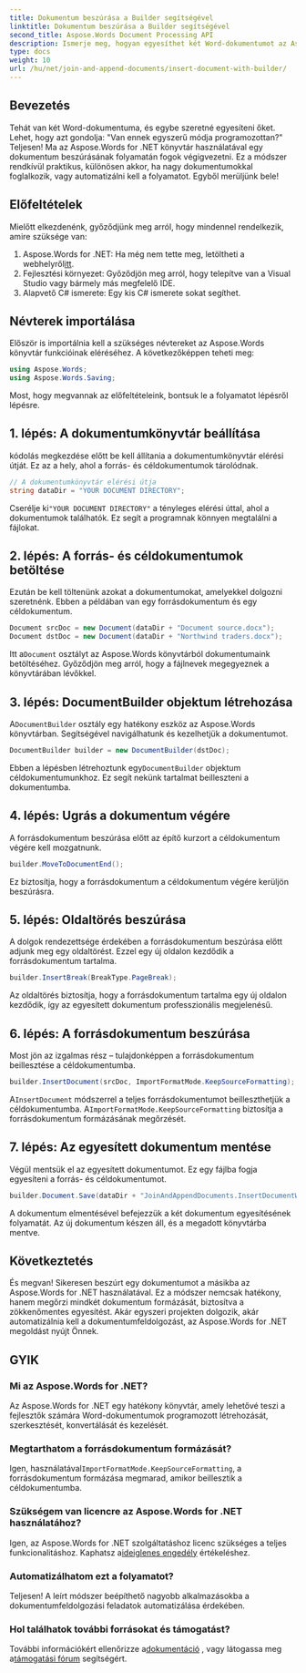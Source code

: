 ```yaml
---
title: Dokumentum beszúrása a Builder segítségével
linktitle: Dokumentum beszúrása a Builder segítségével
second_title: Aspose.Words Document Processing API
description: Ismerje meg, hogyan egyesíthet két Word-dokumentumot az Aspose.Words for .NET használatával. Útmutató lépésről lépésre a dokumentum beszúrásához a DocumentBuilder segítségével és a formázás megőrzéséhez.
type: docs
weight: 10
url: /hu/net/join-and-append-documents/insert-document-with-builder/
---
```

## Bevezetés

Tehát van két Word-dokumentuma, és egybe szeretné egyesíteni őket. Lehet, hogy azt gondolja: "Van ennek egyszerű módja programozottan?" Teljesen! Ma az Aspose.Words for .NET könyvtár használatával egy dokumentum beszúrásának folyamatán fogok végigvezetni. Ez a módszer rendkívül praktikus, különösen akkor, ha nagy dokumentumokkal foglalkozik, vagy automatizálni kell a folyamatot. Egyből merüljünk bele!

## Előfeltételek

Mielőtt elkezdenénk, győződjünk meg arról, hogy mindennel rendelkezik, amire szüksége van:

1.  Aspose.Words for .NET: Ha még nem tette meg, letöltheti a webhelyről[itt](https://releases.aspose.com/words/net/).
2. Fejlesztési környezet: Győződjön meg arról, hogy telepítve van a Visual Studio vagy bármely más megfelelő IDE.
3. Alapvető C# ismerete: Egy kis C# ismerete sokat segíthet.

## Névterek importálása

Először is importálnia kell a szükséges névtereket az Aspose.Words könyvtár funkcióinak eléréséhez. A következőképpen teheti meg:

```csharp
using Aspose.Words;
using Aspose.Words.Saving;
```

Most, hogy megvannak az előfeltételeink, bontsuk le a folyamatot lépésről lépésre.

## 1. lépés: A dokumentumkönyvtár beállítása

kódolás megkezdése előtt be kell állítania a dokumentumkönyvtár elérési útját. Ez az a hely, ahol a forrás- és céldokumentumok tárolódnak.

```csharp
// A dokumentumkönyvtár elérési útja
string dataDir = "YOUR DOCUMENT DIRECTORY";
```

 Cserélje ki`"YOUR DOCUMENT DIRECTORY"` a tényleges elérési úttal, ahol a dokumentumok találhatók. Ez segít a programnak könnyen megtalálni a fájlokat.

## 2. lépés: A forrás- és céldokumentumok betöltése

Ezután be kell töltenünk azokat a dokumentumokat, amelyekkel dolgozni szeretnénk. Ebben a példában van egy forrásdokumentum és egy céldokumentum.

```csharp
Document srcDoc = new Document(dataDir + "Document source.docx");
Document dstDoc = new Document(dataDir + "Northwind traders.docx");
```

 Itt a`Document` osztályt az Aspose.Words könyvtárból dokumentumaink betöltéséhez. Győződjön meg arról, hogy a fájlnevek megegyeznek a könyvtárában lévőkkel.

## 3. lépés: DocumentBuilder objektum létrehozása

 A`DocumentBuilder` osztály egy hatékony eszköz az Aspose.Words könyvtárban. Segítségével navigálhatunk és kezelhetjük a dokumentumot.

```csharp
DocumentBuilder builder = new DocumentBuilder(dstDoc);
```

 Ebben a lépésben létrehoztunk egy`DocumentBuilder` objektum céldokumentumunkhoz. Ez segít nekünk tartalmat beilleszteni a dokumentumba.

## 4. lépés: Ugrás a dokumentum végére

A forrásdokumentum beszúrása előtt az építő kurzort a céldokumentum végére kell mozgatnunk.

```csharp
builder.MoveToDocumentEnd();
```

Ez biztosítja, hogy a forrásdokumentum a céldokumentum végére kerüljön beszúrásra.

## 5. lépés: Oldaltörés beszúrása

A dolgok rendezettsége érdekében a forrásdokumentum beszúrása előtt adjunk meg egy oldaltörést. Ezzel egy új oldalon kezdődik a forrásdokumentum tartalma.

```csharp
builder.InsertBreak(BreakType.PageBreak);
```

Az oldaltörés biztosítja, hogy a forrásdokumentum tartalma egy új oldalon kezdődik, így az egyesített dokumentum professzionális megjelenésű.

## 6. lépés: A forrásdokumentum beszúrása

Most jön az izgalmas rész – tulajdonképpen a forrásdokumentum beillesztése a céldokumentumba.

```csharp
builder.InsertDocument(srcDoc, ImportFormatMode.KeepSourceFormatting);
```

 A`InsertDocument` módszerrel a teljes forrásdokumentumot beilleszthetjük a céldokumentumba. A`ImportFormatMode.KeepSourceFormatting` biztosítja a forrásdokumentum formázásának megőrzését.

## 7. lépés: Az egyesített dokumentum mentése

Végül mentsük el az egyesített dokumentumot. Ez egy fájlba fogja egyesíteni a forrás- és céldokumentumot.

```csharp
builder.Document.Save(dataDir + "JoinAndAppendDocuments.InsertDocumentWithBuilder.docx");
```

A dokumentum elmentésével befejezzük a két dokumentum egyesítésének folyamatát. Az új dokumentum készen áll, és a megadott könyvtárba mentve.

## Következtetés

És megvan! Sikeresen beszúrt egy dokumentumot a másikba az Aspose.Words for .NET használatával. Ez a módszer nemcsak hatékony, hanem megőrzi mindkét dokumentum formázását, biztosítva a zökkenőmentes egyesítést. Akár egyszeri projekten dolgozik, akár automatizálnia kell a dokumentumfeldolgozást, az Aspose.Words for .NET megoldást nyújt Önnek.

## GYIK

### Mi az Aspose.Words for .NET?  
Az Aspose.Words for .NET egy hatékony könyvtár, amely lehetővé teszi a fejlesztők számára Word-dokumentumok programozott létrehozását, szerkesztését, konvertálását és kezelését.

### Megtarthatom a forrásdokumentum formázását?  
 Igen, használatával`ImportFormatMode.KeepSourceFormatting`, a forrásdokumentum formázása megmarad, amikor beillesztik a céldokumentumba.

### Szükségem van licencre az Aspose.Words for .NET használatához?  
 Igen, az Aspose.Words for .NET szolgáltatáshoz licenc szükséges a teljes funkcionalitáshoz. Kaphatsz a[ideiglenes engedély](https://purchase.aspose.com/temporary-license/) értékeléshez.

### Automatizálhatom ezt a folyamatot?  
Teljesen! A leírt módszer beépíthető nagyobb alkalmazásokba a dokumentumfeldolgozási feladatok automatizálása érdekében.

### Hol találhatok további forrásokat és támogatást?  
 További információkért ellenőrizze a[dokumentáció](https://reference.aspose.com/words/net/) , vagy látogassa meg a[támogatási fórum](https://forum.aspose.com/c/words/8) segítségért.